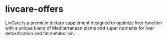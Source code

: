# livcare-offers
LivCare is a premium dietary supplement designed to optimize liver function with a unique blend of Mediterranean plants and super nutrients for liver detoxification and fat metabolism.
